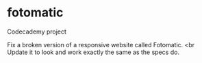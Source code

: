 # fotomatic
Codecademy project

Fix a broken version of a responsive website called Fotomatic.
<br<br>Update it to look and work exactly the same as the specs do.
